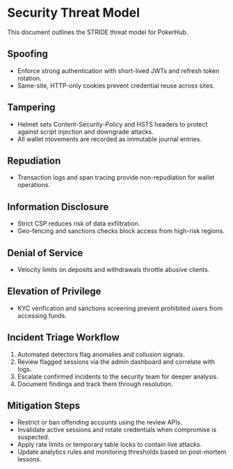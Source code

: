 # Security Threat Model

This document outlines the STRIDE threat model for PokerHub.

## Spoofing
- Enforce strong authentication with short-lived JWTs and refresh token rotation.
- Same-site, HTTP-only cookies prevent credential reuse across sites.

## Tampering
- Helmet sets Content-Security-Policy and HSTS headers to protect against script injection and downgrade attacks.
- All wallet movements are recorded as immutable journal entries.

## Repudiation
- Transaction logs and span tracing provide non-repudiation for wallet operations.

## Information Disclosure
- Strict CSP reduces risk of data exfiltration.
- Geo-fencing and sanctions checks block access from high-risk regions.

## Denial of Service
- Velocity limits on deposits and withdrawals throttle abusive clients.

## Elevation of Privilege
- KYC verification and sanctions screening prevent prohibited users from accessing funds.

## Incident Triage Workflow
1. Automated detectors flag anomalies and collusion signals.
2. Review flagged sessions via the admin dashboard and correlate with logs.
3. Escalate confirmed incidents to the security team for deeper analysis.
4. Document findings and track them through resolution.

## Mitigation Steps
- Restrict or ban offending accounts using the review APIs.
- Invalidate active sessions and rotate credentials when compromise is suspected.
- Apply rate limits or temporary table locks to contain live attacks.
- Update analytics rules and monitoring thresholds based on post-mortem lessons.

